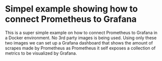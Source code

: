 # Simpel example showing how to connect Prometheus to Grafana
This is a super simple example on how to connect Prometheus to Grafana in a Docker environment. No 3rd party images is being used. Using only these two images we can set up a Grafana dashboard that shows the amount of scrapes made by Prometheus as Prometheus it self exposes a collection of metrics to be visualized by Grafana.